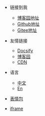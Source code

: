 <!-- _navbar.md -->

* 链接到我
  * [博客园地址](https://www.cnblogs.com/YushinFukuhara/)
  * [Github地址](https://github.com/shiming-git)
  * [Gitee地址](https://gitee.com/librarycodes)


* 友情链接
  * [Docsify](https://docsify.js.org/#/)
  * [博客园](https://www.cnblogs.com)
  * [CDN](https://www.jsdelivr.com/)

* 语言
  * [中文](/)
  * [En](/zh-en/)

* [表情包](contents/emoji)
* [iframe](contents/iframe)

	